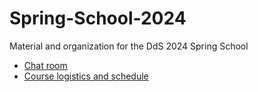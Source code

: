 # Spring-School-2024
Material and organization for the DdS 2024 Spring School

* [Chat room](https://matrix.to/#/#dds-spring-school-quebec-2024:matrix.org)
* [Course logistics and schedule](https://docs.google.com/presentation/d/1z3JZPQE9w0Nf2U1CT-5EqsDmDKvJgrcEDx-6g2oJPaQ/edit?usp=sharing)
